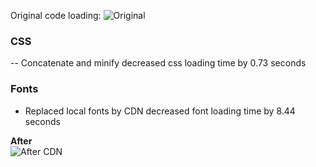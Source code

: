 Original code loading:
![Original](https://d.pr/i/oLz3C+ "Original")

### CSS
-- Concatenate and minify decreased css loading time by 0.73 seconds 

### Fonts
- Replaced local fonts by CDN decreased font loading time by 8.44 seconds

**After**  
![After CDN](https://d.pr/i/UvPLBw+ "After CDN")

